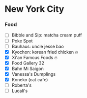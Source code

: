 New York City
=============

### Food
- [ ] Bibble and Sip: matcha cream puff
- [ ] Poke Spot
- [ ] Bauhaus: uncle jesse bao
- [x] Kyochon: korean fried chicken 🔥
- [x] Xi'an Famous Foods 🔥
- [x] Food Gallery 32
- [x] Bahn Mi Saigon
- [x] Vanessa's Dumplings
- [x] Koneko (cat cafe)
- [ ] Roberta's
- [ ] Lucali's
